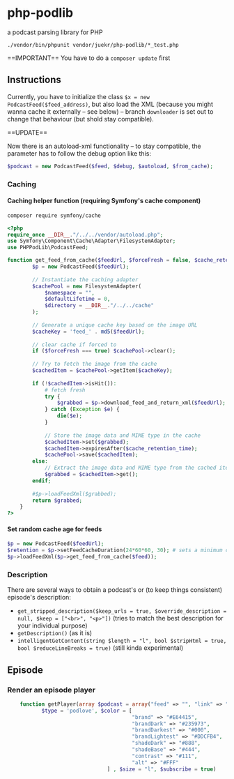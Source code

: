 # php-podlib
a podcast parsing library for PHP

`./vendor/bin/phpunit vendor/juekr/php-podlib/*_test.php`

==IMPORTANT==
 You have to do a `composer update` first

## Instructions

Currently, you have to initialize the class `$x = new PodcastFeed($feed_address)`, but also load the XML (because you might wanna cache it externally – see below) – branch `downloader` is set out to change that behaviour (but shold stay compatible).

==UPDATE==

Now there is an autoload-xml functionality – to stay compatible, the parameter has to follow the debug option like this:

```php
$podcast = new PodcastFeed($feed, $debug, $autoload, $from_cache);
```

### Caching

#### Caching helper function (requiring Symfony's cache component)

```bash
composer require symfony/cache
```

```php
<?php
require_once __DIR__."/../../vendor/autoload.php";
use Symfony\Component\Cache\Adapter\FilesystemAdapter;
use PHPPodLib\PodcastFeed;

function get_feed_from_cache($feedUrl, $forceFresh = false, $cache_retention_time = 60 * 60 * 12) { // 1/2 day
        $p = new PodcastFeed($feedUrl);
    
        // Instantiate the caching adapter
        $cachePool = new FilesystemAdapter(
            $namespace = "",
            $defaultLifetime = 0,
            $directory = __DIR__."/../../cache"
        );
        
        // Generate a unique cache key based on the image URL
        $cacheKey = 'feed_' . md5($feedUrl);
        
        // clear cache if forced to
        if ($forceFresh === true) $cachePool->clear();
        
        // Try to fetch the image from the cache
        $cachedItem = $cachePool->getItem($cacheKey);
        
        if (!$cachedItem->isHit()):
            # fetch fresh
            try {
                $grabbed = $p->download_feed_and_return_xml($feedUrl);
            } catch (Exception $e) {
                die($e);
            }
    
            // Store the image data and MIME type in the cache
            $cachedItem->set($grabbed);
            $cachedItem->expiresAfter($cache_retention_time); 
            $cachePool->save($cachedItem);
        else:
            // Extract the image data and MIME type from the cached item
            $grabbed = $cachedItem->get();
        endif;
        
        #$p->loadFeedXml($grabbed);
        return $grabbed;
    }
?>
```

#### Set random cache age for feeds
```php
$p = new PodcastFeed($feedUrl);
$retention = $p->setFeedCacheDuration(24*60*60, 30); # sets a minimum cache age of 1 day and a maximum of 30 days
$p->loadFeedXml($p->get_feed_from_cache($feed));
```

### Description

There are several ways to obtain a podcast's or (to keep things consistent) episode's description: 
- `get_stripped_description($keep_urls = true, $override_description = null, $keep = ["<br>", "<p>"])` (tries to match the best description for your individual purpose)
- `getDescription()` (as it is)
- `intelligentGetContent(string $length = "l", bool $stripHtml = true, bool $reduceLineBreaks = true)` (still kinda experimental)

## Episode

### Render an episode player

```php
    function getPlayer(array $podcast = array("feed" => "", "link" => "", "name" => "", "subtitle" => "", "summary" => "", "cover" => ""),
           $type = 'podlove', $color = [
        							    "brand" => "#E64415",
        							    "brandDark" => "#235973",
        							    "brandDarkest" => "#000",
        							    "brandLightest" => "#DDCFB4",
        							    "shadeDark" => "#888",
        							    "shadeBase" => "#444",
        							    "contrast" => "#111",
        							    "alt" => "#FFF"
							    ] , $size = "l", $subscribe = true) 
```
